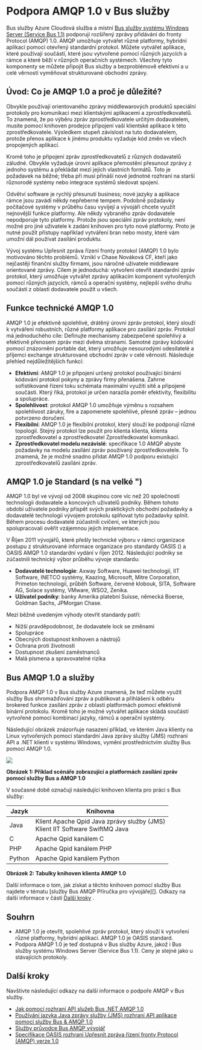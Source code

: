 <properties 
    pageTitle="Přehled služeb Bus AMQP s Java | Microsoft Azure" 
    description="Zjistěte, jak používat Java s rozšířený zpráva řízení fronty Protocol (AMQP) 1.0 v Azure." 
    services="service-bus" 
    documentationCenter="java" 
    authors="sethmanheim" 
    manager="timlt" 
    editor=""/>

<tags 
    ms.service="service-bus" 
    ms.workload="na" 
    ms.tgt_pltfrm="na" 
    ms.devlang="Java" 
    ms.topic="article" 
    ms.date="10/04/2016" 
    ms.author="sethm"/>


# <a name="amqp-10-support-in-service-bus"></a>Podpora AMQP 1.0 v Bus služby

Bus služby Azure Cloudová služba a místní [Bus služby systému Windows Server (Service Bus 1.1)](https://msdn.microsoft.com/library/dn282144.aspx) podporují rozšířený zprávy přidávání do fronty Protocol (AMQP) 1.0. AMQP umožňuje vytvářet různé platformy, hybridní aplikací pomocí otevřený standardní protokol. Můžete vytvářet aplikace, které používají součástí, které jsou vytvořené pomocí různých jazycích a rámce a které běží v různých operačních systémech. Všechny tyto komponenty se můžete připojit Bus služby a bezproblémově efektivní a u celé věrností vyměňovat strukturované obchodní zprávy.

## <a name="introduction-what-is-amqp-10-and-why-is-it-important"></a>Úvod: Co je AMQP 1.0 a proč je důležité?

Obvykle používají orientovaného zprávy middlewarových produktů speciální protokoly pro komunikaci mezi klientskými aplikacemi a zprostředkovatelů. To znamená, že po výběru zpráv zprostředkovatele určitým dodavatelem, musíte pomocí knihoven prodejce připojení vaší klientské aplikace k této zprostředkovatele. Výsledkem stupeň závislost na tuto dodavatelem, protože přenos aplikace k jinému produktu vyžaduje kód změn ve všech propojených aplikací. 

Kromě toho je připojení zpráv zprostředkovatelů z různých dodavatelů záludné. Obvykle vyžaduje úrovni aplikace přemostění přesunout zprávy z jednoho systému a překládat mezi jejich vlastních formátů. Toto je požadavek na běžné; třeba při musí přináší nové jednotné rozhraní na starší různorodé systémy nebo integrace systémů sledovat spojení.

Odvětví software je rychlý přesunutí business; nové jazyky a aplikace rámce jsou zavádí někdy nepřeberné tempem. Podobně požadavky počítačové systémy v průběhu času vyvíjejí a vývojáři chcete využít nejnovější funkce platformy. Ale někdy vybraného zpráv dodavatele nepodporuje tyto platformy. Protože jsou speciální zpráv protokoly, není možné pro jiné uživatele k zadání knihoven pro tyto nové platformy. Proto je nutné použít přístupy například vytváření bran nebo mosty, které vám umožní dál používat zasílání produktu.

Vývoj systému Upřesnit zpráva řízení fronty protokol (AMQP) 1.0 bylo motivováno těchto problémů. Vznikl v Chase Nováková CF, kteří jako nejčastěji finanční služby firmami, jsou náročné uživatele middleware orientované zprávy. Cílem je jednoduchá: vytvoření otevřít standardní zpráv protokol, který umožňuje vytvářet zprávy aplikacím komponent vytvořených pomocí různých jazycích, rámců a operační systémy, nejlepší svého druhu součásti z oblasti dodavatele použít u všech.

## <a name="amqp-10-technical-features"></a>Funkce technické AMQP 1.0

AMQP 1.0 je efektivně spolehlivé, drátěný úrovni zpráv protokol, který slouží k vytváření robustních, různé platformy aplikace pro zasílání zpráv. Protokol má jednoduchého cíle: Definujte mechanismy zabezpečené spolehlivý a efektivně přenosem zpráv mezi dvěma stranami. Samotné zprávy kódování pomocí znázornění portable dat, který umožňuje nesourodými odesílatelé a příjemci exchange strukturované obchodní zpráv v celé věrností. Následuje přehled nejdůležitějších funkcí:

*    **Efektivní**: AMQP 1.0 je připojení určený protokol používající binární kódování protokol pokyny a zprávy firmy přenášena. Zahrne sofistikované řízení toku schémata maximální využití sítě a připojené součásti. Který říká, protokol je určen narazila poměr efektivity, flexibilitu a spolupráce.
*    **Spolehlivost**: protokol AMQP 1.0 umožňuje výměnu s rozsahem spolehlivost záruky, fire a zapomenete spolehlivé, přesně zpráv – jednou potvrzeno doručení.
*    **Flexibilní**: AMQP 1.0 je flexibilní protokol, který slouží ke podporují různé topologií. Stejný protokol lze použít pro klienta klienta, klienta zprostředkovatel a zprostředkovatel Zprostředkovatel komunikaci.
*    **Zprostředkovatel modelu nezávislé**: specifikace 1.0 AMQP abyste požadavky na modelu zasílání zpráv používaný zprostředkovatele. To znamená, že je možné snadno přidat AMQP 1.0 podporu existující zprostředkovatelů zasílání zpráv.

## <a name="amqp-10-is-a-standard-with-a-capital-s"></a>AMQP 1.0 je Standard (s na velké ")

AMQP 1.0 byl ve vývoji od 2008 skupinou core víc než 20 společností technologii dodavatele a koncových uživatelů podniky. Během tohoto období uživatele podniky přispět svých praktických obchodní požadavky a dodavatelé technologii vývojem protokolu splňovat tyto požadavky splnit. Během procesu dodavatelé zúčastnili cvičení, ve kterých jsou spolupracovali ověřit vzájemnou jejich implementace.

V Říjen 2011 vývojářů, které přešly technické výboru v rámci organizace postupu z strukturované informace organizace pro standardy OASIS () a OASIS AMQP 1.0 standardní vydání v říjen 2012. Následující podniky se zúčastnili technický výbor průběhu vývoje standardu:

*    **Dodavatelé technologie**: Axway Software, Huawei technologií, IIT Software, INETCO systémy, Kaazing, Microsoft, Mitre Corporation, Primeton technologií, průběh Software, červené klobouk, SITA, Software AG, Solace systémy, VMware, WSO2, Zenika.
*    **Uživatel podniky**: banky Amerika platební Suisse, německá Boerse, Goldman Sachs, JPMorgan Chase.

Mezi běžně uvedeným výhody otevřít standardy patří:

*    Nižší pravděpodobnost, že dodavatele lock se změnami
*    Spolupráce
*    Obecných dostupnost knihoven a nástrojů
*    Ochrana proti životnosti
*    Dostupnost zkušení zaměstnanců
*    Malá písmena a spravovatelné rizika

## <a name="amqp-10-and-service-bus"></a>Bus AMQP 1.0 a služby

Podpora AMQP 1.0 v Bus služby Azure znamená, že teď můžete využít služby Bus shromažďování zpráv a publikovat a přihlášení k odběru brokered funkce zasílání zpráv z oblasti platformách pomocí efektivně binární protokolu. Kromě toho je možné vytvářet aplikace skládá součástí vytvořené pomocí kombinací jazyky, rámců a operační systémy.

Následující obrázek znázorňuje nasazení příklad, ve kterém Java klienty na Linux vytvořených pomocí standardní Java zprávy služby (JMS) rozhraní API a .NET klienti v systému Windows, vymění prostřednictvím služby Bus pomocí AMQP 1.0.

![][0]

**Obrázek 1: Příklad scénáře zobrazující a platformách zasílání zpráv pomocí služby Bus a AMQP 1.0**

V současné době označují následující knihoven klienta pro práci s Bus služby:

| Jazyk | Knihovna                                                                       |
|----------|-------------------------------------------------------------------------------|
| Java     | Klient Apache Qpid Java zprávy služby (JMS)<br/>Klient IIT Software SwiftMQ Java |
| C        | Apache Qpid kanálem C                                                          |
| PHP      | Apache Qpid kanálem PHP                                                        |
| Python   | Apache Qpid kanálem Python                                                     |


**Obrázek 2: Tabulky knihoven klienta AMQP 1.0**

Další informace o tom, jak získat a těchto knihoven pomocí služby Bus najdete v tématu [služby Bus AMQP Příručka pro vývojáře][]. Odkazy na další informace v části [Další kroky](service-bus-java-amqp-overview.md#next-steps) .

## <a name="summary"></a>Souhrn

*    AMQP 1.0 je otevřít, spolehlivé zpráv protokol, který slouží k vytvoření různé platformy, hybridní aplikací. AMQP 1.0 je OASIS standard.
*    Podpora AMQP 1.0 je teď dostupná v Bus služby Azure, jakož i Bus služby systému Windows Server (Service Bus 1.1). Ceny je stejné jako u stávajících protokoly.

## <a name="next-steps"></a>Další kroky

Navštivte následující odkazy na další informace o podpoře AMQP v Bus služby.

*    [Jak pomocí rozhraní API služeb Bus .NET AMQP 1.0](service-bus-dotnet-advanced-message-queuing.md)
*    [Používání jazyka Java zprávy služby (JMS) rozhraní API aplikace pomocí služby Bus & AMQP 1.0](service-bus-java-how-to-use-jms-api-amqp.md)
*    [Služby průvodce Bus AMQP vývojář][]
*    [Specifikace OASIS rozhraní Upřesnit zpráva řízení fronty Protocol (AMQP) verze 1.0](http://docs.oasis-open.org/amqp/core/v1.0/os/amqp-core-complete-v1.0-os.pdf)

[0]: ./media/service-bus-java-amqp-overview/Example1.png
[Služby průvodce Bus AMQP vývojář]: service-bus-amqp-dotnet.md

 
